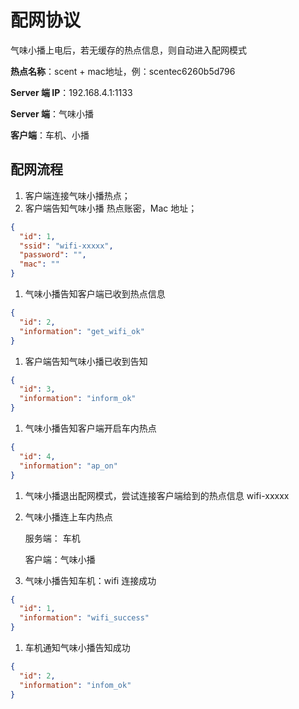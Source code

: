 # 配网协议

气味小播上电后，若无缓存的热点信息，则自动进入配网模式

**热点名称**：scent + mac地址，例：scentec6260b5d796

**Server 端 IP**：192.168.4.1:1133

**Server 端**：气味小播

**客户端**：车机、小播

## 配网流程

1. 客户端连接气味小播热点；
2. 客户端告知气味小播 热点账密，Mac 地址；

```json
{
  "id": 1,
  "ssid": "wifi-xxxxx",
  "password": "",
  "mac": ""
}
```

1. 气味小播告知客户端已收到热点信息

```json
{
  "id": 2,
  "information": "get_wifi_ok"
}
```

1. 客户端告知气味小播已收到告知

```json
{
  "id": 3,
  "information": "inform_ok"
}
```

1. 气味小播告知客户端开启车内热点

```json
{
  "id": 4,
  "information": "ap_on"
}
```

1. 气味小播退出配网模式，尝试连接客户端给到的热点信息 wifi-xxxxx
2. 气味小播连上车内热点

    服务端： 车机

    客户端：气味小播

3. 气味小播告知车机：wifi 连接成功

```json
{
  "id": 1,
  "information": "wifi_success"
}
```

1. 车机通知气味小播告知成功

```json
{
  "id": 2,
  "information": "infom_ok"
}
```
